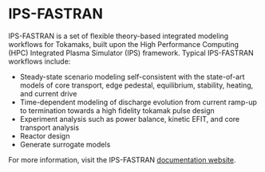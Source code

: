 IPS-FASTRAN
===========

IPS-FASTRAN is a set of flexible theory-based integrated modeling workflows for Tokamaks, built upon the High Performance Computing (HPC) Integrated Plasma Simulator (IPS) framework. Typical IPS-FASTRAN workflows include:

- Steady-state scenario modeling self-consistent with the state-of-art models of core transport, edge pedestal, equilibrium, stability, heating, and current drive
- Time-dependent modeling of discharge evolution from current ramp-up to termination towards a high fidelity tokamak pulse design
- Experiment analysis such as power balance, kinetic EFIT, and core transport analysis
- Reactor design
- Generate surrogate models

For more information, visit the IPS-FASTRAN [documentation website](https://ornl-fusion.github.io/ips-fastran-doc/).
